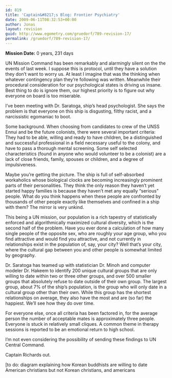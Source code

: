 ```yaml
---
id: 819
title: 'Captain&#8217;s Blog: Frontier Psychiatry'
date: 2009-06-11T08:32:53+00:00
author: Jonas
layout: revision
guid: http://www.egometry.com/gruedorf/789-revision-17/
permalink: /gruedorf/789-revision-17/
---
```

**Mission Date:** 0 years, 231 days

UN Mission Command has been remarkably and alarmingly silent on the the events of last week. I suppose this is protocol, until they have a solution they don&#8217;t want to worry us. At least I imagine that was the thinking when whatever contingency plan they&#8217;re following was written. Meanwhile their procedural consideration for our psychological states is driving us insane. Best thing to do is ignore them, our highest priority is to figure out why everyone on board is too miserable.

I&#8217;ve been meeting with Dr. Saratoga, ship&#8217;s head psychologist. She says the problem is that everyone on this ship is disgusting, filthy racist, and a narcissistic egomaniac to boot.

Some background. When choosing from candidates to crew of the UNSS Ennui and be the future colonists, there were several important criteria: They had to be able, willing and ready to have children, be a distinguished and successful professional in a field necessary useful to the colony, and have to pass a thorough mental screening. Some self selected characteristics (found in anyone who would volunteer to be a colonist) are a lack of close friends, family, spouses or children, and a degree of impulsiveness.

Maybe you&#8217;re getting the picture. The ship is full of self-absorbed workaholics whose biological clocks are becoming increasingly prominent parts of their personalities. They think the only reason they haven&#8217;t yet started happy families is because they haven&#8217;t met any equally &#8220;serious&#8221; people. What do you think happens when these people are confronted by thousands of other people exactly like themselves and confined in a ship with them? The mirror is very unkind.

This being a UN mission, our population is a rich tapestry of statistically enforced and algorithmically maximized cultural diversity, which is the second half of the problem. Have you ever done a calculation of how many single people of the opposite sex, who are roughly your age group, who you find attractive and would find you attractive, and not currently in relationships exist in the population of, say, your city? Well that&#8217;s your city, where the cultural gap between you and other people is somewhat limited by geography.

Dr. Saratoga has teamed up with statistician Dr. Minoh and computer modeler Dr. Hakeem to identify 200 unique cultural groups that are only willing to date within two or three other groups, and over 500 smaller groups that absolutely refuse to date outside of their own group. The largest group, about 7% of the ship&#8217;s population, is the group who will only date in a cultural group other than their own. While this group has the shortest relationships on average, they also have the most and are (so far) the happiest. We&#8217;ll see how they do over time.

For everyone else, once all criteria has been factored in, for the average person the number of acceptable mates is approximately three people. Everyone is stuck in relatively small cliques. A common theme in therapy sessions is reported to be an emotional return to high school.

I&#8217;m not even considering the possibility of sending these findings to UN Central Command.

Captain Richards out.

[to do: diagram explaining how Korean buddhists are willing to date American christians but not Korean christians, and americans